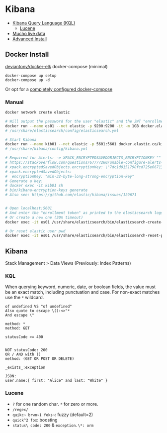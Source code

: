 Kibana
======

- [Kibana Query Language (KQL)](https://www.elastic.co/guide/en/kibana/current/kuery-query.html)
  - [Lucene](https://www.elastic.co/guide/en/elasticsearch/reference/8.10/query-dsl-query-string-query.html#query-string-syntax)
- [Mucho live data](https://demo.elastic.co/app)
- [Advanced Install](https://www.youtube.com/watch?v=gZb7HpVOges)


## Docker Install

[deviantony/docker-elk](https://github.com/deviantony/docker-elk) docker-compose (minimal)

```
docker-compose up setup
docker-compose up -d
```

Or opt for a [completely configured docker-compose](https://github.com/sherifabdlnaby/elastdocker)



### Manual

```sh
docker network create elastic

# Will output the password for the user "elastic" and the JWT "enrollment token"
docker run --name es01 --net elastic -p 9200:9200 -it -m 1GB docker.elastic.co/elasticsearch/elasticsearch:8.10.3
# /usr/share/elasticsearch/config/elasticsearch.yml

# Start Kibana
docker run --name kib01 --net elastic -p 5601:5601 docker.elastic.co/kibana/kibana:8.10.3
# /usr/share/kibana/config/kibana.yml

# Required for Alerts: -e XPACK_ENCRYPTEDSAVEDOBJECTS_ENCRYPTIONKEY ""
# https://stackoverflow.com/questions/67777260/unable-configure-alerts-and-actions-in-kibana
# xpack.encryptedSavedObjects.encryptionKey: \"7dc1d8151798fcd725e66713e21b4f17\"
# xpack.encryptedSavedObjects:
#  encryptionKey: "min-32-byte-long-strong-encryption-key"
# Generate a key:
# docker exec -it kib01 sh
# bin/kibana-encryption-keys generate
# Also see: https://github.com/elastic/kibana/issues/129671


# Open localhost:5601
# And enter the "enrollment token" as printed to the elasticsearch logs earlier
# Or create a new one (30m timeout)
docker exec -it es01 /usr/share/elasticsearch/bin/elasticsearch-create-enrollment-token -s kibana

# Or reset elastic user pwd
docker exec -it es01 /usr/share/elasticsearch/bin/elasticsearch-reset-password -u elastic
```

## Kibana

Stack Management > Data Views (Previously: Index Patterns)


### KQL

When querying keyword, numeric, date, or boolean fields,
the value must be an exact match, including punctuation and case.
For non-exact matches use the `*` wildcard.


```
of undefined VS "of undefined"
Also quote to escape \():<>"*
And escape \"

method: *
method: GET

statusCode >= 400


NOT statusCode: 200
OR / AND with ()
method: (GET OR POST OR DELETE)

_exists_:exception

JSON:
user.name:{ first: "Alice" and last: "White" }
```

### Lucene

- `?` for one random char. `*` for zero or more.
- `/regex/`
- `quikc~ brwn~1 foks~`: fuzzy (default=2)
- `quick^2 fox`: boosting
- `status\ code: 200` & `exception.\*: orm`
